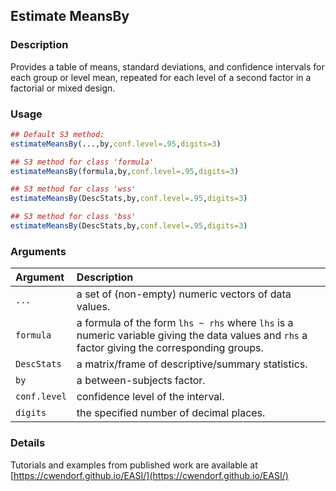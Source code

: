 ## Estimate MeansBy

### Description

Provides a table of means, standard deviations, and confidence intervals for each group or level mean, repeated for each level of a second factor in a factorial or mixed design.

### Usage

```r
## Default S3 method:
estimateMeansBy(...,by,conf.level=.95,digits=3)

## S3 method for class 'formula'
estimateMeansBy(formula,by,conf.level=.95,digits=3)

## S3 method for class 'wss'
estimateMeansBy(DescStats,by,conf.level=.95,digits=3)

## S3 method for class 'bss'
estimateMeansBy(DescStats,by,conf.level=.95,digits=3)
```

### Arguments

Argument | Description
:-- | :--
```...``` | a set of (non-empty) numeric vectors of data values.
```formula``` | a formula of the form `lhs ~ rhs` where `lhs` is a numeric variable giving the data values and `rhs` a factor giving the corresponding groups.
```DescStats``` | a matrix/frame of descriptive/summary statistics.
```by``` | a between-subjects factor.
```conf.level``` | confidence level of the interval.
```digits``` | the specified number of decimal places.

### Details

Tutorials and examples from published work are available at [https://cwendorf.github.io/EASI/](https://cwendorf.github.io/EASI/) 
